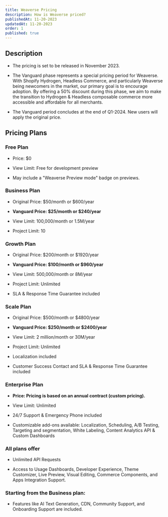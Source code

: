 ```yaml
---
title: Weaverse Pricing
description: How is Weaverse priced?
publishedAt: 11-20-2023
updatedAt: 11-20-2023
order: 1
published: true
---
```


Description
-----------

* The pricing is set to be released in November 2023.

* The Vanguard phase represents a special pricing period for Weaverse. With Shopify Hydrogen, Headless Commerce, and
  particularly Weaverse being newcomers in the market, our primary goal is to encourage adoption. By offering a 50%
  discount during this phase, we aim to make the transition to Hydrogen & Headless composable commerce more accessible
  and affordable for all merchants.

* The Vanguard period concludes at the end of Q1-2024. New users will apply the original price.

Pricing Plans
-------------

### Free Plan

* Price: $0

* View Limit: Free for development preview

* May include a "Weaverse Preview mode" badge on previews.

### Business Plan

* Original Price: $50/month or $600/year

* **Vanguard Price: $25/month or $240/year**

* View Limit: 100,000/month or 1.5M/year

* Project Limit: 10

### Growth Plan

* Original Price: $200/month or $1920/year

* **Vanguard Price: $100/month or $960/year**

* View Limit: 500,000/month or 8M/year

* Project Limit: Unlimited

* SLA & Response Time Guarantee included

### Scale Plan

* Original Price: $500/month or $4800/year

* **Vanguard Price: $250/month or $2400/year**

* View Limit: 2 million/month or 30M/year

* Project Limit: Unlimited

* Localization included

* Customer Success Contact and SLA & Response Time Guarantee included

### Enterprise Plan

* **Price: Pricing is based on an annual contract (custom pricing).**

* View Limit: Unlimited

* 24/7 Support & Emergency Phone included

* Customizable add-ons available: Localization, Scheduling, A/B Testing, Targeting and segmentation, White Labeling,
  Content Analytics API & Custom Dashboards

### All plans offer

* Unlimited API Requests

* Access to Usage Dashboards, Developer Experience, Theme Customizer, Live Preview, Visual Editing, Commerce Components,
  and Apps Integration Support.

### Starting from the Business plan:

* Features like AI Text Generation, CDN, Community Support, and Onboarding Support are included.

